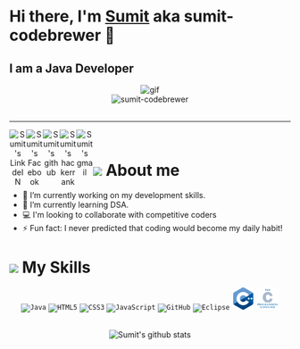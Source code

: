 # Hi there, I'm [Sumit](https://github.com/sumit-codebrewer) aka sumit-codebrewer 👋

## I am a Java Developer 

<div align="center">
<img src="https://media.tenor.com/images/dc545e5a0f93c9b2bf1d4f0af54ebbff/tenor.gif" height="360px" width="480px" alt="gif">
</div>

<div align="center">
    <img src="https://komarev.com/ghpvc/?username=sumit-codebrewer&label=Profile%20views&color=0e75b6&style=flat"
        alt="sumit-codebrewer" />
</div>
<br>
<hr>
<div align="center">
<a href="https://www.linkedin.com/in/sumit-chutani-aab427190/">
        <img align="left" alt="Sumit's LinkdeIN" width="30px"
            src="https://image.flaticon.com/icons/svg/2111/2111465.svg" draggable="false" />
    </a>
    <a href="https://www.facebook.com/profile.php?id=100010039817675">
        <img align="left" alt="Sumit's Facebook" width="30px"
            src="https://image.flaticon.com/icons/svg/2111/2111342.svg" draggable="false" />
    </a>
    <a href="https://github.com/sumit-codebrewer">
        <img align="left" alt="Sumit's github" width="30px" src="https://image.flaticon.com/icons/svg/2111/2111432.svg"
            draggable="false" />
    </a>
    <a href="https://www.hackerrank.com/sumitengineer23">
        <img align="left" alt="Sumit's hackerrank" width="30px"
            src="https://assets.brandfolder.com/y9ol94wb/v/331198/view@2x.png?v=1591971279" draggable="false" />
    </a>
    <a href="sumitchutani50@gmail.com">
        <img align="left" alt="Sumit's gmail" width="30px" src="https://image.flaticon.com/icons/svg/732/732200.svg"
            draggable="false" />
    </a>
</div>
<br />

# <img src="https://media1.giphy.com/media/iddm3qLpC8x3djZDSm/200.webp?cid=ecf05e4730jh2hoort3c620k8r70w7m8izhnuysz16mr4n1x&rid=200.webp&ct=g" width="30" draggable="false"> About me


- 🔭 I’m currently working on my development skills.
- 🌱 I’m currently learning DSA.
- 💻 I'm looking to collaborate with competitive coders
- ⚡ Fun fact: I never predicted that coding would become my daily habit!

##

# <img src="https://media.giphy.com/media/WUlplcMpOCEmTGBtBW/giphy.gif" width="50"> My Skills

<div align="center">
<code><img alt="Java" height="40px" width="40px" src="https://raw.githubusercontent.com/tomchen/stack-icons/master/logos/java.svg" title="Java"/></code>
<code><img alt="HTML5" height="40px" width="40px" src="https://raw.githubusercontent.com/tomchen/stack-icons/master/logos/html-5.svg" title="HTML5"/></code>
<code><img alt="CSS3" height="40px" width="40px" src="https://raw.githubusercontent.com/tomchen/stack-icons/master/logos/css-3.svg" title="CSS3"/></code>
<code><img alt="JavaScript" height="40px" width="40px" src="https://raw.githubusercontent.com/tomchen/stack-icons/master/logos/bootstrap.svg" title="Bootstrap"/></code>
<code><img alt="GitHub" height="40px" width="40px" src="https://raw.githubusercontent.com/tomchen/stack-icons/master/logos/github-icon.svg" 
title="GitHub"/></code>
<code><img alt="Eclipse" height="40px" width="40px" src="https://raw.githubusercontent.com/tomchen/stack-icons/master/logos/eclipse.svg" 
title="Eclipse"/></code>
<code><img alt="C++" height="40px" width="40px" src="https://raw.githubusercontent.com/github/explore/80688e429a7d4ef2fca1e82350fe8e3517d3494d/topics/cpp/cpp.png" title="C++"/></code>
<code><img alt="C" height="40px" width="40px" src="https://raw.githubusercontent.com/github/explore/80688e429a7d4ef2fca1e82350fe8e3517d3494d/topics/c/c.png" title="C"/></code>

<br/>
<br/>

![Sumit's github stats](https://github-readme-stats.vercel.app/api?username=sumit-codebrewer&show_icons=true&theme=radical)

</div>

